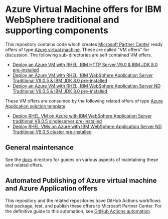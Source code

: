 <!-- Copyright (c) Microsoft Corporation. -->
<!-- Copyright (c) IBM Corporation. -->

# Azure Virtual Machine offers for IBM WebSphere traditional and supporting components

This repository contains code which creates [Microsoft Partner Center](https://partner.microsoft.com/) ready offers of type [Azure virtual machine](https://learn.microsoft.com/en-us/partner-center/marketplace/publisher-guide-by-offer-type#list-of-offer-types). These are called "VM offers" for discussion. The following sub-directories are self contained VM offers.

- [Deploy an Azure VM with RHEL, IBM HTTP Server V9.0 & IBM JDK 8.0 pre-installed](/ihs)
- [Deploy an Azure VM with RHEL, IBM WebSphere Application Server Traditional V9.0.5 & IBM JDK 8.0 pre-installed](/twas-base)
- [Deploy an Azure VM with RHEL, IBM WebSphere Application Server ND Traditional V9.0.5 & IBM JDK 8.0 pre-installed](/twas-nd)

These VM offers are consumed by the following related offers of type [Azure Application solution template](https://learn.microsoft.com/en-us/partner-center/marketplace/publisher-guide-by-offer-type#list-of-offer-types).

- [Deploy RHEL VM on Azure with IBM WebSphere Application Server traditional V9.0.5 singleserver pre-installed](https://github.com/WASdev/azure.websphere-traditional.singleserver)
- [Deploy RHEL VMs on Azure with IBM WebSphere Application Server ND Traditional V9.0.5 cluster pre-installed](https://github.com/WASdev/azure.websphere-traditional.cluster)

## General maintenance

See the [docs](docs) directory for guides on various aspects of maintaining these and related offers.

## Automated Publishing of Azure virtual machine and Azure Application offers

This repository and the related repositories have GitHub Actions workflows that package, test, and publish these offers to Microsoft Partner Center. For the definitive guide to this automation, see [GitHub Actions automation](docs/howto-update-image.md).
